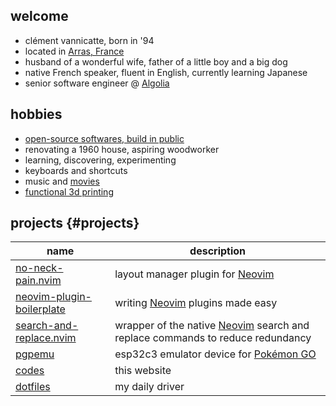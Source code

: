 ## welcome

- clément vannicatte, born in '94
- located in [Arras, France](https://en.wikipedia.org/wiki/Arras)
- husband of a wonderful wife, father of a little boy and a big dog
- native French speaker, fluent in English, currently learning Japanese
- senior software engineer @ [Algolia](https://algolia.com/)

## hobbies

- [open-source softwares, build in public](#projects)
- renovating a 1960 house, aspiring woodworker
- learning, discovering, experimenting
- keyboards and shortcuts
- music and [movies](https://letterboxd.com/sh0rtcts/)
- [functional 3d printing](https://makerworld.com/en/@shortcuts)

## projects {#projects}

| name                                                                                | description                                                                                         |
| ----------------------------------------------------------------------------------- | --------------------------------------------------------------------------------------------------- |
| [no-neck-pain.nvim](https://github.com/shortcuts/no-neck-pain.nvim)                 | layout manager plugin for [Neovim](https://neovim.io/)                                              |
| [neovim-plugin-boilerplate](https://github.com/shortcuts/neovim-plugin-boilerplate) | writing [Neovim](https://neovim.io/) plugins made easy                                              |
| [search-and-replace.nvim](https://github.com/shortcuts/search-and-replace.nvim)     | wrapper of the native [Neovim](https://neovim.io/) search and replace commands to reduce redundancy |
| [pgpemu](https://github.com/shortcuts/pgpemu)                                       | esp32c3 emulator device for [Pokémon GO](https://pokemongo.com/)                                    |
| [codes](https://github.com/shortcuts/codes)                                         | this website                                                                                        |
| [dotfiles](https://github.com/shortcuts/dotfiles)                                   | my daily driver                                                                                     |
